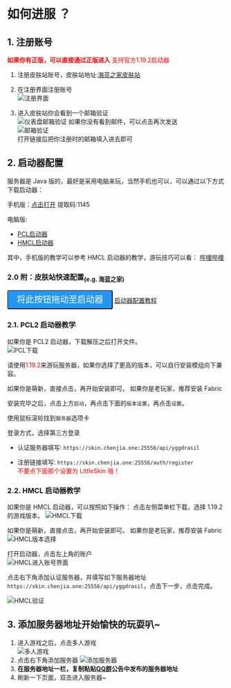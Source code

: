 # 如何进服 ？

## 1. 注册账号

<font color='red'>**如果你有正版，可以直接通过正版进入** 支持官方1.19.2启动器</font>

1. 注册皮肤站账号，皮肤站地址:[海蓝之家皮肤站](https://skin.chenjia.one:25556/)  

2. 在注册界面注册账号  
![注册界面](../img/howtojoin/register.png)  

1. 进入皮肤站你会看到一个邮箱验证  
![仪表盘邮箱验证](../img/howtojoin/dashboard_emailauth.png)
如果你没有看到邮件，可以点击再次发送  
![邮箱验证](../img/howtojoin/emailauth.png)  
打开链接后把你注册时的邮箱填入进去即可  

## 2. 启动器配置  

服务器是 Java 版的，最好是采用电脑来玩，当然手机也可以，可以通过以下方式下载启动器：  

手机版：[点击打开](https://www.123pan.com/s/0cC7Vv-2Lcov.html) 提取码:1145  

电脑版:  
- [PCL启动器](https://afdian.net/p/0164034c016c11ebafcb52540025c377) 
- [HMCL启动器](https://hmcl.huangyuhui.net/download/)  

其中，手机版的教学可以参考 HMCL 启动器的教学，游玩技巧可以看：
[哔哩哔哩](https://www.bilibili.com/video/BV19v4y167q9)  

### 2.0 附：皮肤站快速配置<sub>(e.g. 海蓝之家)</sub>

  <div class="card-footer"><button id="ygg-dnd-button" class="btn" draggable="true" data-clipboard-text="https://skin.chenjia.one:25556/api/yggdrasil" > 将此按钮拖动至启动器</button>
    <a target="_blank" href="https://blessing.netlify.app/yggdrasil-api/authlib-injector.html" >启动器配置教程</a></div>
    
<style>
  .btn {
    display: inline-block;
    background-color: #2196F3;
    color: #fff;
    padding: 10px 20px;
    border-radius: 4px;
    text-align: center;
    text-decoration: none;
    font-size: 20px;
    line-height: 1;
    cursor: pointer;
  }
</style>


### 2.1. PCL2 启动器教学

如果你是 PCL2 启动器，下载解压之后打开文件。  
![PCL下载](../img/howtojoin/download_pcl.png)  

请使用<font color='red'>1.19.2</font>来游玩服务器，如果你选择了更高的版本，可以自行安装模组向下兼容。  

如果你是萌新，直接点击，再开始安装即可。
如果你是老玩家，推荐安装 Fabric  

安装完毕之后，点击上方`启动`，再点击下面的`版本设置`，再点击`设置`。  

使用鼠标滚轮找到`服务器`选项卡  

登录方式，选择第三方登录  

- 认证服务器填写: `https://skin.chenjia.one:25556/api/yggdrasil`

- 注册链接填写: `https://skin.chenjia.one:25556/auth/register`  
<font color='red'>不要点下面那个设置为 LittleSkin 哦！</font>

### 2.2. HMCL 启动器教学  

如果你是 HMCL 启动器，可以按照如下操作：
点击左侧菜单栏下载，选择 1.19.2 的游戏版本。
![HMCL下载](../img/howtojoin/download_hmcl.png)

如果你是萌新，直接点击，再开始安装即可。
如果你是老玩家，推荐安装 Fabric  
![HMCL版本选择](../img/howtojoin/HMCL_choose_version.png)

打开启动器，点击左上角的账户  
![HMCL进入账号界面](../img/howtojoin/HMCL_accounts_ui.png)

点击右下角添加认证服务器，并填写如下服务器地址 `https://skin.chenjia.one:25556/api/yggdrasil`，点击下一步，点击完成。  

![HMCL验证](../img/howtojoin/HMCL_auth.png)  

## 3. 添加服务器地址开始愉快的玩耍叭~  

1.  进入游戏之后，点击多人游戏  
![多人游戏](../img/howtojoin/multiplayers_game.png)
2.  点击右下角添加服务器
![添加服务器](../img/howtojoin/add_server.png)  
3. **在服务器地址一栏，复制粘贴[QQ群](https://jq.qq.com/?_wv=1027&k=vXkTtV8K)公告中发布的服务器地址**
4. 刷新一下页面，双击进入服务器~  


